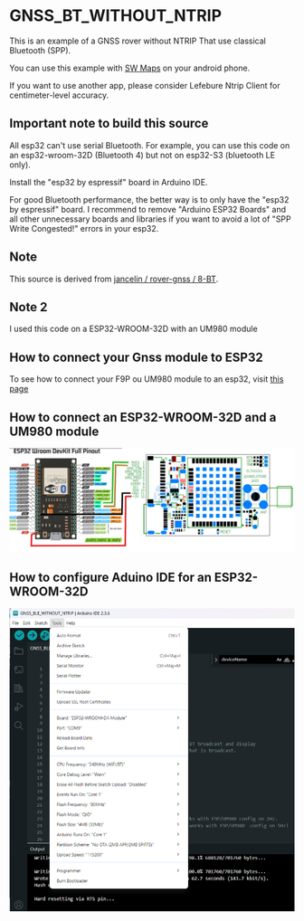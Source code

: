 # GNSS_BT_WITHOUT_NTRIP

This is an example of a GNSS rover without NTRIP That use classical Bluetooth (SPP).

You can use this example with [SW Maps](https://play.google.com/store/apps/details?id=np.com.softwel.swmaps&hl=fr) on your android phone.

If you want to use another app, please consider Lefebure Ntrip Client for centimeter-level accuracy. 

## Important note to build this source
All esp32 can't use serial Bluetooth. For example, you can use this code on an esp32-wroom-32D (Bluetooth 4) but not on esp32-S3 (bluetooth LE only).

Install the "esp32 by espressif" board in Arduino IDE.

For good Bluetooth performance, the better way is to only have the "esp32 by espressif" board. 
I recommend to remove "Arduino ESP32 Boards" and all other unnecessary boards and libraries if you want to avoid a lot of "SPP Write Congested!" errors in your esp32.

## Note

This source is derived from [jancelin / rover-gnss / 8-BT](https://github.com/jancelin/rover-gnss/tree/master/unit_tests/8-BT). 

## Note 2

I used this code on a ESP32-WROOM-32D with an UM980 module


## How to connect your Gnss module to ESP32

To see how to connect your F9P ou UM980 module to an esp32, visit [this page](https://github.com/jancelin/rover-gnss/blob/master/unit_tests/3b-GNSS_RTK/README.md)


## How to connect an ESP32-WROOM-32D and a UM980 module

![image](/assets/images/ESP32-32D_UM980.png)

## How to configure Aduino IDE for an ESP32-WROOM-32D

![image](/assets/images/ArduinoIde_config.png)
